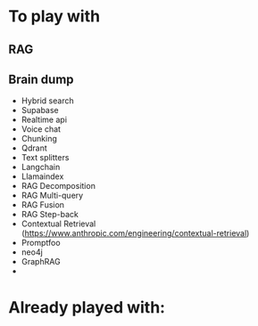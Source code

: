 # To play with

## RAG


## Brain dump
* Hybrid search
* Supabase
* Realtime api
* Voice chat
* Chunking
* Qdrant
* Text splitters
* Langchain
* Llamaindex
* RAG Decomposition
* RAG Multi-query
* RAG Fusion
* RAG Step-back
* Contextual Retrieval (https://www.anthropic.com/engineering/contextual-retrieval)
* Promptfoo
* neo4j
* GraphRAG
* 

# Already played with: